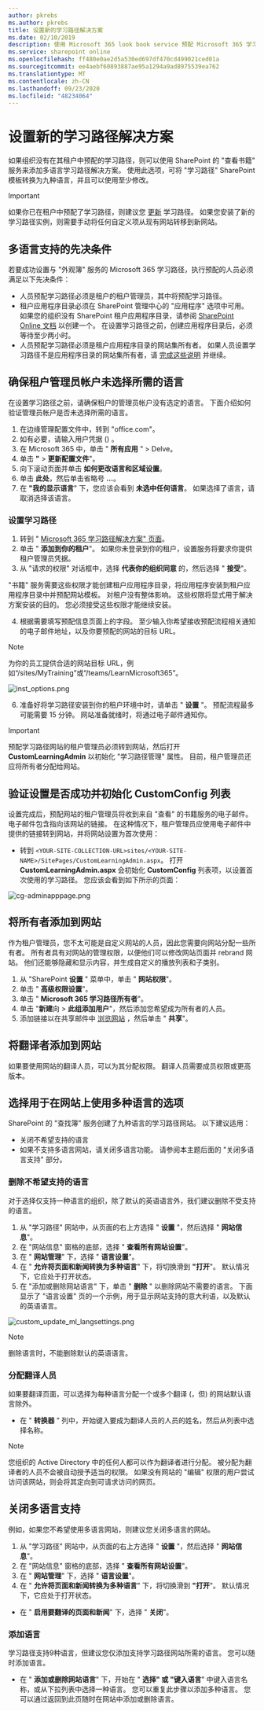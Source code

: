 ```yaml
---
author: pkrebs
ms.author: pkrebs
title: 设置新的学习路径解决方案
ms.date: 02/10/2019
description: 使用 Microsoft 365 look book service 预配 Microsoft 365 学习路径网站
ms.service: sharepoint online
ms.openlocfilehash: ff480e0ae2d5a530ed697df470cd499021ced01a
ms.sourcegitcommit: ee4aebf60893887ae95a1294a9ad8975539ea762
ms.translationtype: MT
ms.contentlocale: zh-CN
ms.lasthandoff: 09/23/2020
ms.locfileid: "48234064"
---
```

# <a name="provision-a-new-learning-pathways-solution"></a>设置新的学习路径解决方案 
如果组织没有在其租户中预配的学习路径，则可以使用 SharePoint 的 "查看书籍" 服务来添加多语言学习路径解决方案。 使用此选项，可将 "学习路径" SharePoint 模板转换为九种语言，并且可以使用至少修改。 

> [!IMPORTANT]
> 如果你已在租户中预配了学习路径，则建议您 [更新](custom_update.md) 学习路径。 如果您安装了新的学习路径实例，则需要手动将任何自定义项从现有网站转移到新网站。 

## <a name="prerequisites-for-multilingual-support"></a>多语言支持的先决条件
 
若要成功设置与 "外观簿" 服务的 Microsoft 365 学习路径，执行预配的人员必须满足以下先决条件：   
 
- 人员预配学习路径必须是租户的租户管理员，其中将预配学习路径。  
- 租户应用程序目录必须在 SharePoint 管理中心的 "应用程序" 选项中可用。 如果您的组织没有 SharePoint 租户应用程序目录，请参阅 [SharePoint Online 文档](https://docs.microsoft.com/sharepoint/use-app-catalog) 以创建一个。 在设置学习路径之前，创建应用程序目录后，必须等待至少两小时。  
- 人员预配学习路径必须是租户应用程序目录的网站集所有者。 如果人员设置学习路径不是应用程序目录的网站集所有者，请 [完成这些说明](addappadmin.md) 并继续。 

## <a name="ensure-the-tenant-admin-account-doesnt-have-a-language-selected"></a>确保租户管理员帐户未选择所需的语言
在设置学习路径之前，请确保租户的管理员帐户没有选定的语言。 下面介绍如何验证管理员帐户是否未选择所需的语言。 
1.  在边缘管理配置文件中，转到 "office.com"。
2.  如有必要，请输入用户凭据 () 。
3.  在 Microsoft 365 中，单击 " **所有应用** " > Delve。 
4.  单击 **"**  >  **更新配置文件**"。
5.  向下滚动页面并单击 **如何更改语言和区域设置**。
6.  单击 **此处**，然后单击省略号 **...**。
7.  在 **"我的显示语言**" 下，您应该会看到 **未选中任何语言**。 如果选择了语言，请取消选择该语言。

### <a name="to-provision-learning-pathways"></a>设置学习路径

1. 转到 " [Microsoft 365 学习路径解决方案" 页面](https://lookbook.microsoft.com/details/3df8bd55-b872-4c9d-88e3-6b2f05344239)。
2. 单击 " **添加到你的租户**"。 如果你未登录到你的租户，设置服务将要求你提供租户管理员凭据。 
3. 从 "请求的权限" 对话框中，选择 **代表你的组织同意** 的，然后选择 " **接受**"。

"书籍" 服务需要这些权限才能创建租户应用程序目录，将应用程序安装到租户应用程序目录中并预配网站模板。 对租户没有整体影响。 这些权限将显式用于解决方案安装的目的。 您必须接受这些权限才能继续安装。

4. 根据需要填写预配信息页面上的字段。 至少输入你希望接收预配流程相关通知的电子邮件地址，以及你要预配的网站的目标 URL。  
> [!NOTE]
> 为你的员工提供合适的网站目标 URL，例如“/sites/MyTraining”或“/teams/LearnMicrosoft365”。

![inst_options.png](media/inst_options.png)

6. 准备好将学习路径安装到你的租户环境中时，请单击 " **设置** "。  预配流程最多可能需要 15 分钟。 网站准备就绪时，将通过电子邮件通知你。 

> [!IMPORTANT]
> 预配学习路径网站的租户管理员必须转到网站，然后打开 **CustomLearningAdmin** 以初始化 "学习路径管理" 属性。 目前，租户管理员还应将所有者分配给网站。 

## <a name="validate-provisioning-success-and-initialize-the-customconfig-list"></a>验证设置是否成功并初始化 CustomConfig 列表

设置完成后，预配网站的租户管理员将收到来自 "查看" 的书籍服务的电子邮件。 电子邮件包含指向该网站的链接。 在这种情况下，租户管理员应使用电子邮件中提供的链接转到网站，并将网站设置为首次使用：

- 转到 `<YOUR-SITE-COLLECTION-URL>sites/<YOUR-SITE-NAME>/SitePages/CustomLearningAdmin.aspx`。 打开 **CustomLearningAdmin.aspx** 会初始化 **CustomConfig** 列表项，以设置首次使用的学习路径。 您应该会看到如下所示的页面：

![cg-adminapppage.png](media/cg-adminapppage.png)

## <a name="add-owners-to-site"></a>将所有者添加到网站
作为租户管理员，您不太可能是自定义网站的人员，因此您需要向网站分配一些所有者。 所有者具有对网站的管理权限，以便他们可以修改网站页面并 rebrand 网站。 他们还能够隐藏和显示内容，并生成自定义的播放列表和子类别。  

1. 从 "SharePoint **设置** " 菜单中，单击 " **网站权限**"。
2. 单击 " **高级权限设置**"。
3. 单击 " **Microsoft 365 学习路径所有者**"。
4. 单击 "**新建**向  >  **此组添加用户**"，然后添加您希望成为所有者的人员。 
5. 添加链接以在共享邮件中 [浏览网站](custom_exploresite.md) ，然后单击 " **共享**"。

## <a name="add-translators-to-the-site"></a>将翻译者添加到网站
如果要使用网站的翻译人员，可以为其分配权限。 翻译人员需要成员权限或更高版本。 

## <a name="choose-options-for-using-multiple-languages-on-the-site"></a>选择用于在网站上使用多种语言的选项
SharePoint 的 "查找簿" 服务创建了九种语言的学习路径网站。 以下建议适用：
- 关闭不希望支持的语言
- 如果不支持多语言网站，请关闭多语言功能。 请参阅本主题后面的 "关闭多语言支持" 部分。

### <a name="remove-languages-you-dont-want-to-support"></a>删除不希望支持的语言
对于选择仅支持一种语言的组织，除了默认的英语语言外，我们建议删除不受支持的语言。 
1. 从 "学习路径" 网站中，从页面的右上方选择 " **设置** "，然后选择 " **网站信息**"。
2. 在 "网站信息" 窗格的底部，选择 " **查看所有网站设置**"。
3. 在 " **网站管理**" 下，选择 " **语言设置**"。
4. 在 " **允许将页面和新闻转换为多种语言**" 下，将切换滑到 **"打开**"。 默认情况下，它应处于打开状态。
5. 在 "添加或删除网站语言" 下，单击 " **删除** " 以删除网站不需要的语言。 下面显示了 "语言设置" 页的一个示例，用于显示网站支持的意大利语，以及默认的英语语言。

![custom_update_ml_langsettings.png](media/custom_update_ml_langsettings.png)

> [!NOTE]
> 删除语言时，不能删除默认的英语语言。 

### <a name="assign-translators"></a>分配翻译人员
如果要翻译页面，可以选择为每种语言分配一个或多个翻译 (，但) 的网站默认语言除外。 
- 在 " **转换器** " 列中，开始键入要成为翻译人员的人员的姓名，然后从列表中选择名称。 

> [!NOTE]
> 您组织的 Active Directory 中的任何人都可以作为翻译者进行分配。 被分配为翻译者的人员不会被自动授予适当的权限。 如果没有网站的 "编辑" 权限的用户尝试访问该网站，则会将其定向到可请求访问的网页。

## <a name="turn-off-multilingual-support"></a>关闭多语言支持
例如，如果您不希望使用多语言网站，则建议您关闭多语言的网站。 

1. 从 "学习路径" 网站中，从页面的右上方选择 " **设置** "，然后选择 " **网站信息**"。
2. 在 "网站信息" 窗格的底部，选择 " **查看所有网站设置**"。
3. 在 " **网站管理**" 下，选择 " **语言设置**"。
4. 在 " **允许将页面和新闻转换为多种语言**" 下，将切换滑到 **"打开**"。 默认情况下，它应处于打开状态。
- 在 " **启用要翻译的页面和新闻**" 下，选择 " **关闭**"。 

### <a name="add-languages"></a>添加语言
学习路径支持9种语言，但建议您仅添加支持学习路径网站所需的语言。 您可以随时添加语言。 
- 在 " **添加或删除网站语言**" 下，开始在 " **选择" 或 "键入语言**" 中键入语言名称，或从下拉列表中选择一种语言。 您可以重复此步骤以添加多种语言。 您可以通过返回到此页随时在网站中添加或删除语言。
